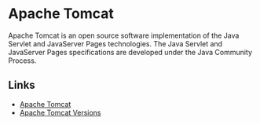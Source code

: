# Apache Tomcat

Apache Tomcat is an open source software implementation of the Java Servlet and JavaServer Pages technologies. The Java Servlet and JavaServer Pages specifications are developed under the Java Community Process.


## Links

- [Apache Tomcat](http://tomcat.apache.org/index.html)
- [Apache Tomcat Versions](http://tomcat.apache.org/whichversion.html)
